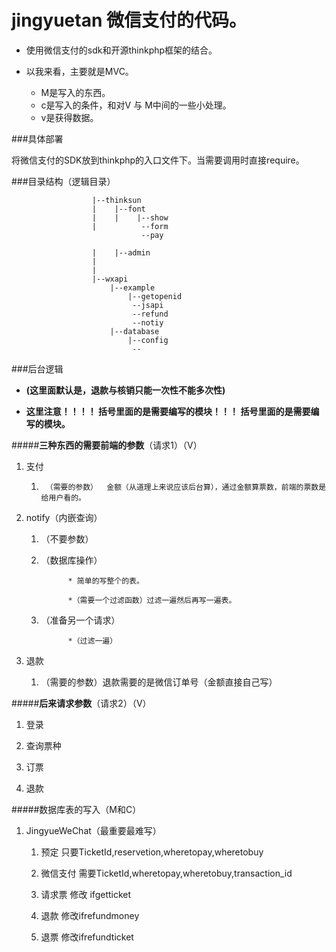 # jingyuetan 微信支付的代码。 

* 使用微信支付的sdk和开源thinkphp框架的结合。

* 以我来看，主要就是MVC。      
    *  M是写入的东西。
    *  c是写入的条件，和对V 与 M中间的一些小处理。
    *  v是获得数据。

###具体部署

将微信支付的SDK放到thinkphp的入口文件下。当需要调用时直接require。


###目录结构（逻辑目录）


                      |--thinksun
                      |    |--font
                      |    |    |--show
                      |          --form
                                 --pay

                      |    |--admin
                      |
                      |
                      |--wxapi
                          |--example
                              |--getopenid
                               --jsapi
                               --refund
                               --notiy
                          |--database
                              |--config
                               --
         


###后台逻辑

*    **(这里面默认是，退款与核销只能一次性不能多次性)**

*    **这里注意！！！！ 括号里面的是需要编写的模块！！！ 括号里面的是需要编写的模块。**

#####**三种东西的需要前端的参数**（请求1）（V）

1.  支付
 
     1.      （需要的参数）  金额（从道理上来说应该后台算），通过金额算票数，前端的票数是给用户看的。
2.  notify（内嵌查询）
    
    1.  （不要参数）
    
    2.  （数据库操作） 
                   
                  * 简单的写整个的表。
                   
                  *（需要一个过滤函数）过滤一遍然后再写一遍表。
    
                   
    3.  （准备另一个请求）
                  
                  *（过滤一遍）
3.  退款

     1.   （需要的参数）退款需要的是微信订单号（金额直接自己写）

#####**后来请求参数**（请求2）（V）

1.  登录

2.  查询票种

3.  订票

4.  退款


#####数据库表的写入（M和C）

1.   JingyueWeChat（最重要最难写）
 
      1.  预定  只要TicketId,reservetion,wheretopay,wheretobuy
      
      2.  微信支付 需要TicketId,wheretopay,wheretobuy,transaction_id
      
      3.  请求票  修改 ifgetticket
      
      4.  退款  修改ifrefundmoney
      
      5.  退票  修改ifrefundticket
      
